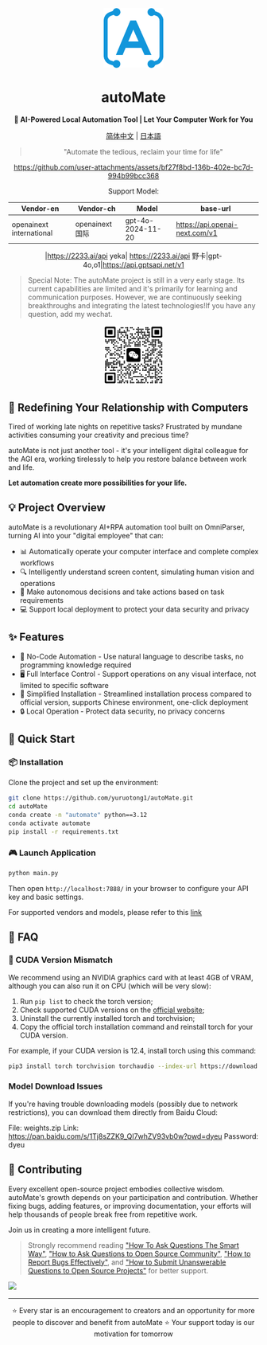 <div align="center"><a name="readme-top"></a>

<img src="./resources/logo.png" width="120" height="120" alt="autoMate logo">
<h1>autoMate</h1>
<p><b>🤖 AI-Powered Local Automation Tool | Let Your Computer Work for You</b></p>

[简体中文](./README_CN.md) | [日本語](./README_JA.md)

>"Automate the tedious, reclaim your time for life"


https://github.com/user-attachments/assets/bf27f8bd-136b-402e-bc7d-994b99bcc368

Support Model:

| Vendor-en | Vendor-ch | Model | base-url |
| --- | --- | --- | --- |
| openainext international| openainext 国际| gpt-4o-2024-11-20 | https://api.openai-next.com/v1 |

|https://2233.ai/api yeka| https://2233.ai/api 野卡|gpt-4o,o1|https://api.gptsapi.net/v1


</div>

> Special Note: The autoMate project is still in a very early stage. Its current capabilities are limited and it's primarily for learning and communication purposes. However, we are continuously seeking breakthroughs and integrating the latest technologies!If you have any question, add my wechat.

<div align="center">
<img src="./resources/wxchat.png" width="120" height="120" alt="autoMate logo">
</div>

## 💫 Redefining Your Relationship with Computers

Tired of working late nights on repetitive tasks? Frustrated by mundane activities consuming your creativity and precious time?

autoMate is not just another tool - it's your intelligent digital colleague for the AGI era, working tirelessly to help you restore balance between work and life.

**Let automation create more possibilities for your life.**

## 💡 Project Overview
autoMate is a revolutionary AI+RPA automation tool built on OmniParser, turning AI into your "digital employee" that can:

- 📊 Automatically operate your computer interface and complete complex workflows
- 🔍 Intelligently understand screen content, simulating human vision and operations
- 🧠 Make autonomous decisions and take actions based on task requirements
- 💻 Support local deployment to protect your data security and privacy


## ✨ Features

- 🔮 No-Code Automation - Use natural language to describe tasks, no programming knowledge required
- 🖥️ Full Interface Control - Support operations on any visual interface, not limited to specific software
- 🚅 Simplified Installation - Streamlined installation process compared to official version, supports Chinese environment, one-click deployment
- 🔒 Local Operation - Protect data security, no privacy concerns


## 🚀 Quick Start

### 📦 Installation
Clone the project and set up the environment:

```bash
git clone https://github.com/yuruotong1/autoMate.git
cd autoMate
conda create -n "automate" python==3.12
conda activate automate
pip install -r requirements.txt
```
### 🎮 Launch Application

```bash
python main.py
```
Then open `http://localhost:7888/` in your browser to configure your API key and basic settings.

For supported vendors and models, please refer to this [link](./SUPPORT_MODEL.md)

## 📝 FAQ

### 🔧 CUDA Version Mismatch
We recommend using an NVIDIA graphics card with at least 4GB of VRAM, although you can also run it on CPU (which will be very slow):

1. Run `pip list` to check the torch version;
2. Check supported CUDA versions on the [official website](https://pytorch.org/get-started/locally/);
3. Uninstall the currently installed torch and torchvision;
4. Copy the official torch installation command and reinstall torch for your CUDA version.

For example, if your CUDA version is 12.4, install torch using this command:

```bash
pip3 install torch torchvision torchaudio --index-url https://download.pytorch.org/whl/cu124
```

### Model Download Issues
If you're having trouble downloading models (possibly due to network restrictions), you can download them directly from Baidu Cloud:

File: weights.zip
Link: https://pan.baidu.com/s/1Tj8sZZK9_QI7whZV93vb0w?pwd=dyeu
Password: dyeu

## 🤝 Contributing

Every excellent open-source project embodies collective wisdom. autoMate's growth depends on your participation and contribution. Whether fixing bugs, adding features, or improving documentation, your efforts will help thousands of people break free from repetitive work.

Join us in creating a more intelligent future.

> Strongly recommend reading ["How To Ask Questions The Smart Way"](https://github.com/ryanhanwu/How-To-Ask-Questions-The-Smart-Way), ["How to Ask Questions to Open Source Community"](https://github.com/seajs/seajs/issues/545), ["How to Report Bugs Effectively"](http://www.chiark.greenend.org.uk/%7Esgtatham/bugs.html), and ["How to Submit Unanswerable Questions to Open Source Projects"](https://zhuanlan.zhihu.com/p/25795393) for better support.

<a href="https://github.com/yuruotong1/autoMate/graphs/contributors">
  <img src="https://contrib.rocks/image?repo=yuruotong1/autoMate" />
</a>

---

<div align="center">
⭐ Every star is an encouragement to creators and an opportunity for more people to discover and benefit from autoMate ⭐
Your support today is our motivation for tomorrow
</div>

